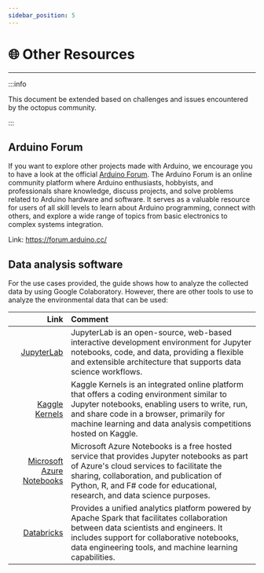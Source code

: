 ```yaml
---
sidebar_position: 5
---
```


# 🌐 Other Resources

---

:::info

This document be extended based on challenges and issues encountered by the octopus community.  

:::

## Arduino Forum

If you want to explore other projects made with Arduino, we encourage you to have a look at the official [Arduino Forum](https://forum.arduino.cc/). The Arduino Forum is an online community platform where Arduino enthusiasts, hobbyists, and professionals share knowledge, discuss projects, and solve problems related to Arduino hardware and software. It serves as a valuable resource for users of all skill levels to learn about Arduino programming, connect with others, and explore a wide range of topics from basic electronics to complex systems integration.

Link: https://forum.arduino.cc/ 


## Data analysis software

For the use cases provided, the guide shows how to analyze the collected data by using Google Colaboratory. However, there are other tools to use to analyze the environmental data that can be used: 

| **Link** | **Comment** |
|-----------------:|:-----------------|
| [JupyterLab](https://jupyter.org/) | JupyterLab is an open-source, web-based interactive development environment for Jupyter notebooks, code, and data, providing a flexible and extensible architecture that supports data science workflows.  |
| [Kaggle Kernels](https://www.kaggle.com/code) | Kaggle Kernels is an integrated online platform that offers a coding environment similar to Jupyter notebooks, enabling users to write, run, and share code in a browser, primarily for machine learning and data analysis competitions hosted on Kaggle. |
| [Microsoft Azure Notebooks](https://learn.microsoft.com/en-us/azure/machine-learning/how-to-run-jupyter-notebooks?view=azureml-api-2) | Microsoft Azure Notebooks is a free hosted service that provides Jupyter notebooks as part of Azure's cloud services to facilitate the sharing, collaboration, and publication of Python, R, and F# code for educational, research, and data science purposes. |
| [Databricks](https://docs.databricks.com/en/notebooks/index.html) | Provides a unified analytics platform powered by Apache Spark that facilitates collaboration between data scientists and engineers. It includes support for collaborative notebooks, data engineering tools, and machine learning capabilities. |


